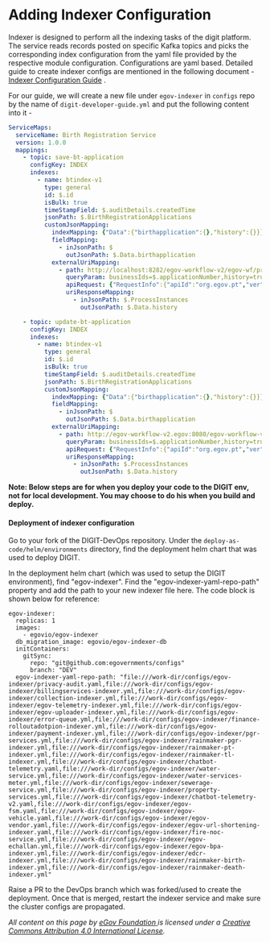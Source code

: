# Adding Indexer Configuration

Indexer is designed to perform all the indexing tasks of the digit platform. The service reads records posted on specific Kafka topics and picks the corresponding index configuration from the yaml file provided by the respective module configuration. Configurations are yaml based. Detailed guide to create indexer configs are mentioned in the following document - [Indexer Configuration Guide](../../../../platform/api-specifications/indexer.md) .

For our guide, we will create a new file under `egov-indexer` in `configs` repo by the name of `digit-developer-guide.yml` and put the following content into it -

```yaml
ServiceMaps:
  serviceName: Birth Registration Service
  version: 1.0.0
  mappings:
    - topic: save-bt-application
      configKey: INDEX
      indexes:
        - name: btindex-v1
          type: general
          id: $.id
          isBulk: true
          timeStampField: $.auditDetails.createdTime
          jsonPath: $.BirthRegistrationApplications
          customJsonMapping:
            indexMapping: {"Data":{"birthapplication":{},"history":{}}}
            fieldMapping:
              - inJsonPath: $
                outJsonPath: $.Data.birthapplication
            externalUriMapping:
              - path: http://localhost:8282/egov-workflow-v2/egov-wf/process/_search
                queryParam: businessIds=$.applicationNumber,history=true,tenantId=$.tenantId
                apiRequest: {"RequestInfo":{"apiId":"org.egov.pt","ver":"1.0","ts":1502890899493,"action":"asd","did":"4354648646","key":"xyz","msgId":"654654","requesterId":"61","authToken":"d9994555-7656-4a67-ab3a-a952a0d4dfc8","userInfo":{"id":1,"uuid":"1fec8102-0e02-4d0a-b283-cd80d5dab067","type":"EMPLOYEE","tenantId":"pb.amritsar","roles":[{"name":"Employee","code":"EMPLOYEE","tenantId":"pb.amritsar"}]}}}
                uriResponseMapping:
                  - inJsonPath: $.ProcessInstances
                    outJsonPath: $.Data.history

    - topic: update-bt-application
      configKey: INDEX
      indexes:
        - name: btindex-v1
          type: general
          id: $.id
          isBulk: true
          timeStampField: $.auditDetails.createdTime
          jsonPath: $.BirthRegistrationApplications
          customJsonMapping:
            indexMapping: {"Data":{"birthapplication":{},"history":{}}}
            fieldMapping:
              - inJsonPath: $
                outJsonPath: $.Data.birthapplication
            externalUriMapping:
              - path: http://egov-workflow-v2.egov:8080/egov-workflow-v2/egov-wf/process/_search
                queryParam: businessIds=$.applicationNumber,history=true,tenantId=$.tenantId
                apiRequest: {"RequestInfo":{"apiId":"org.egov.pt","ver":"1.0","ts":1502890899493,"action":"asd","did":"4354648646","key":"xyz","msgId":"654654","requesterId":"61","authToken":"d9994555-7656-4a67-ab3a-a952a0d4dfc8","userInfo":{"id":1,"uuid":"1fec8102-0e02-4d0a-b283-cd80d5dab067","type":"EMPLOYEE","tenantId":"pb.amritsar","roles":[{"name":"Employee","code":"EMPLOYEE","tenantId":"pb.amritsar"}]}}}
                uriResponseMapping:
                  - inJsonPath: $.ProcessInstances
                    outJsonPath: $.Data.history
```

**Note: Below steps are for when you deploy your code to the DIGIT env, not for local development. You may choose to do his when you build and deploy.**&#x20;

#### Deployment of indexer configuration

Go to your fork of the DIGIT-DevOps repository. Under the `deploy-as-code/helm/environments` directory, find the deployment helm chart that was used to deploy DIGIT. &#x20;

In the deployment helm chart (which was used to setup the DIGIT environment), find "egov-indexer". Find the "egov-indexer-yaml-repo-path" property and add the path to your new indexer file here. The code block is shown below for reference:

```
egov-indexer:
  replicas: 1
  images:
    - egovio/egov-indexer
  db_migration_image: egovio/egov-indexer-db
  initContainers:
    gitSync:
      repo: "git@github.com:egovernments/configs"
      branch: "DEV"
  egov-indexer-yaml-repo-path: "file:///work-dir/configs/egov-indexer/privacy-audit.yaml,file:///work-dir/configs/egov-indexer/billingservices-indexer.yml,file:///work-dir/configs/egov-indexer/collection-indexer.yml,file:///work-dir/configs/egov-indexer/egov-telemetry-indexer.yml,file:///work-dir/configs/egov-indexer/egov-uploader-indexer.yml,file:///work-dir/configs/egov-indexer/error-queue.yml,file:///work-dir/configs/egov-indexer/finance-rolloutadotpion-indexer.yml,file:///work-dir/configs/egov-indexer/payment-indexer.yml,file:///work-dir/configs/egov-indexer/pgr-services.yml,file:///work-dir/configs/egov-indexer/rainmaker-pgr-indexer.yml,file:///work-dir/configs/egov-indexer/rainmaker-pt-indexer.yml,file:///work-dir/configs/egov-indexer/rainmaker-tl-indexer.yml,file:///work-dir/configs/egov-indexer/chatbot-telemetry.yaml,file:///work-dir/configs/egov-indexer/water-service.yml,file:///work-dir/configs/egov-indexer/water-services-meter.yml,file:///work-dir/configs/egov-indexer/sewerage-service.yml,file:///work-dir/configs/egov-indexer/property-services.yml,file:///work-dir/configs/egov-indexer/chatbot-telemetry-v2.yaml,file:///work-dir/configs/egov-indexer/egov-fsm.yaml,file:///work-dir/configs/egov-indexer/egov-vehicle.yaml,file:///work-dir/configs/egov-indexer/egov-vendor.yaml,file:///work-dir/configs/egov-indexer/egov-url-shortening-indexer.yaml,file:///work-dir/configs/egov-indexer/fire-noc-service.yml,file:///work-dir/configs/egov-indexer/egov-echallan.yml,file:///work-dir/configs/egov-indexer/egov-bpa-indexer.yml,file:///work-dir/configs/egov-indexer/edcr-indexer.yml,file:///work-dir/configs/egov-indexer/rainmaker-birth-indexer.yml,file:///work-dir/configs/egov-indexer/rainmaker-death-indexer.yml"

```

Raise a PR to the DevOps branch which was forked/used to create the deployment. Once that is merged, restart the indexer service and make sure the cluster configs are propagated.

_All content on this page by_ [_eGov Foundation_ ](https://egov.org.in/)_is licensed under a_ [_Creative Commons Attribution 4.0 International License_](http://creativecommons.org/licenses/by/4.0/)_._
